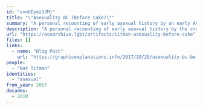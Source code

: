 ```yaml
---
id: "vvnGEyez3JMj"
title: "\"Asexuality BC (Before Cake)\""
summary: "A personal recounting of early asexual history by an early AVEN member"
description: "A personal recounting of early asexual history by the creator of the Asexual LiveJournal community and the author of the original AVEN FAQ"
url: "https://acearchive.lgbt/artifacts/titman-asexuality-before-cake"
files: []
links:
  - name: "Blog Post"
    url: "https://graphicexplanations.info/2017/10/29/asexuality-bc-before-cake/"
people:
  - "Nat Titman"
identities:
  - "asexual"
from_year: 2017
decades:
  - 2010
---
```

